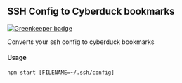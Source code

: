 ## SSH Config to Cyberduck bookmarks

[![Greenkeeper badge](https://badges.greenkeeper.io/hasnat/ssh-config-to-cyberduck.svg)](https://greenkeeper.io/)


Converts your ssh config to cyberduck bookmarks

#### Usage
```
npm start [FILENAME=~/.ssh/config]
```